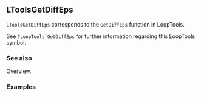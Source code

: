 ## LToolsGetDiffEps

`LToolsGetDiffEps` corresponds to the `GetDiffEps` function in LoopTools.

See ``?LoopTools`GetDiffEps`` for further information regarding this LoopTools symbol.

### See also

[Overview](Extra/FeynHelpers.md).

### Examples